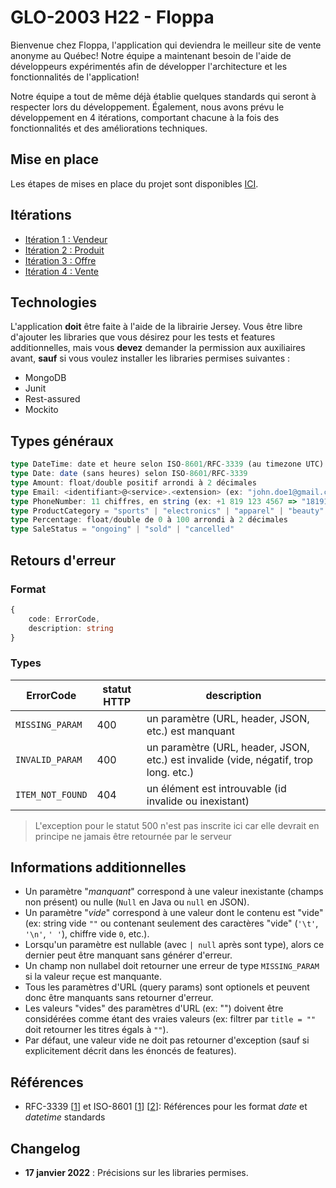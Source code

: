 # GLO-2003 H22 - Floppa

Bienvenue chez Floppa, l'application qui deviendra le meilleur site de vente anonyme au Québec! Notre équipe a maintenant besoin de l'aide de développeurs expérimentés afin de développer l'architecture et les fonctionnalités de l'application! 

Notre équipe a tout de même déjà établie quelques standards qui seront à respecter lors du développement. Également, nous avons prévu le développement en 4 itérations, comportant chacune à la fois des fonctionnalités et des améliorations techniques.

## Mise en place

Les étapes de mises en place du projet sont disponibles [ICI](./setup.md).

## Itérations

- [Itération 1 : Vendeur](https://github.com/glo2003/H22-Iteration1)
- [Itération 2 : Produit](https://github.com/glo2003/H22-Iteration2)
- [Itération 3 : Offre](https://github.com/glo2003/H22-Iteration3)
- [Itération 4 : Vente](https://github.com/glo2003/H22-Iteration4)

## Technologies

L'application **doit** être faite à l'aide de la librairie Jersey. Vous être libre d'ajouter les libraries que vous désirez pour les tests et features additionnelles, mais vous **devez** demander la permission aux auxiliaires avant, **sauf** si vous voulez installer les libraries permises suivantes :

- MongoDB
- Junit
- Rest-assured
- Mockito

## Types généraux

```ts
type DateTime: date et heure selon ISO-8601/RFC-3339 (au timezone UTC)
type Date: date (sans heures) selon ISO-8601/RFC-3339
type Amount: float/double positif arrondi à 2 décimales
type Email: <identifiant>@<service>.<extension> (ex: "john.doe1@gmail.com")
type PhoneNumber: 11 chiffres, en string (ex: +1 819 123 4567 => "18191234567")
type ProductCategory = "sports" | "electronics" | "apparel" | "beauty" | "housing" | "other"
type Percentage: float/double de 0 à 100 arrondi à 2 décimales
type SaleStatus = "ongoing" | "sold" | "cancelled"
```

## Retours d'erreur

### Format

```ts
{
    code: ErrorCode,
    description: string
}
```

### Types

| ErrorCode        | statut HTTP | description                                                                          |
| ---------------- | ----------- | ------------------------------------------------------------------------------------ |
| `MISSING_PARAM`  | 400         | un paramètre (URL, header, JSON, etc.) est manquant                                  |
| `INVALID_PARAM`  | 400         | un paramètre (URL, header, JSON, etc.) est invalide (vide, négatif, trop long. etc.) |
| `ITEM_NOT_FOUND` | 404         | un élément est introuvable (id invalide ou inexistant)                               |

> L'exception pour le statut 500 n'est pas inscrite ici car elle devrait en principe ne jamais être retournée par le serveur

## Informations additionnelles

- Un paramètre "*manquant*" correspond à une valeur inexistante (champs non présent) ou nulle (`Null` en Java ou `null` en JSON).
- Un paramètre "*vide*" correspond à une valeur dont le contenu est "vide" (ex: string vide `""` ou contenant seulement des caractères "vide" (`'\t'`, `'\n'`, `' '`), chiffre vide `0`, etc.).
- Lorsqu'un paramètre est nullable (avec `| null` après sont type), alors ce dernier peut être manquant sans générer d'erreur.
- Un champ non nullabel doit retourner une erreur de type `MISSING_PARAM` si la valeur reçue est manquante.
- Tous les paramètres d'URL (query params) sont optionels et peuvent donc être manquants sans retourner d'erreur.
- Les valeurs "vides" des paramètres d'URL (ex: "") doivent être considérées comme étant des vraies valeurs (ex: filtrer par `title = ""` doit retourner les titres égals à `""`).
- Par défaut, une valeur vide ne doit pas retourner d'exception (sauf si explicitement décrit dans les énoncés de features).

## Références

- RFC-3339 \[[1](https://datatracker.ietf.org/doc/html/rfc3339)\] et ISO-8601 \[[1](https://www.w3.org/TR/NOTE-datetime)\] \[[2](https://www.loc.gov/standards/datetime/iso-tc154-wg5_n0038_iso_wd_8601-1_2016-02-16.pdf)\]: Références pour les format *date* et *datetime* standards

## Changelog

- **17 janvier 2022** : Précisions sur les libraries permises.
